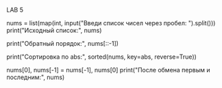 LAB 5

nums = list(map(int, input("Введи список чисел через пробел: ").split()))
print("Исходный список:", nums)

print("Обратный порядок:", nums[::-1])

print("Сортировка по abs:", sorted(nums, key=abs, reverse=True))

nums[0], nums[-1] = nums[-1], nums[0]
print("После обмена первым и последним:", nums)
